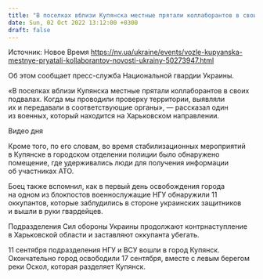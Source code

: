 ```yaml
---
title: "В поселках вблизи Купянска местные прятали коллаборантов в своих подвалах — Нацгвардия"
date: Sun, 02 Oct 2022 13:12:00 +0300
draft: false
---
```

Источник: Новое Время https://nv.ua/ukraine/events/vozle-kupyanska-mestnye-pryatali-kollaborantov-novosti-ukrainy-50273947.html


Об этом сообщает пресс-служба Национальной гвардии Украины.

«В поселках вблизи Купянска местные прятали коллаборантов в своих подвалах. Когда мы проводили проверку территории, выявляли их и передавали в соответствующие органы», — рассказал один из военных, который находится на Харьковском направлении.

 Видео дня   

Кроме того, по его словам, во время стабилизационных мероприятий в Купянске в городском отделении полиции было обнаружено помещение, где удерживались люди для получения информации об участниках АТО.

Боец также вспомнил, как в первый день освобождения города на одном из блокпостов военнослужащие НГУ обнаружили 11 оккупантов, которые заблудились в стороне украинских защитников и вышли в руки гвардейцев.

Подразделения Сил обороны Украины продолжают контрнаступление в Харьковской области и заставляют оккупанта убегать.

11 сентября подразделения НГУ и ВСУ вошли в город Купянск. Окончательно город освободили 17 сентября, вместе с левым берегом реки Оскол, которая разделяет Купянск.
